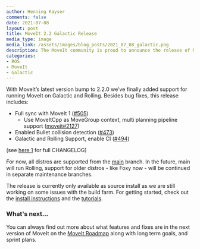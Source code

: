 ```yaml
---
author: Henning Kayser
comments: false
date: 2021-07-08
layout: post
title: MoveIt 2.2 Galactic Release
media_type: image
media_link: /assets/images/blog_posts/2021_07_08_galactic.png
description: The MoveIt community is proud to announce the release of MoveIt 2.2 Galactic
categories:
- ROS
- MoveIt
- Galactic
---
```


With MoveIt’s latest version bump to 2.2.0 we’ve finally added support for running MoveIt on Galactic and Rolling. Besides bug fixes, this release includes:


* Full sync with MoveIt 1 ([#505](https://github.com/ros-planning/moveit2/pull/505))
    * Use MoveItCpp as MoveGroup context, multi planning pipeline support ([moveit#2127](https://github.com/ros-planning/moveit/issues/2127))
* Enabled Bullet collision detection ([#473](https://github.com/ros-planning/moveit2/issues/473))
* Galactic and Rolling Support, enable CI ([#494](https://github.com/ros-planning/moveit2/issues/494))

(see [here 1](https://github.com/ros-planning/moveit2/commit/43050efd60fdaae7e64299c0d8de71de80c7af71) for full CHANGELOG)

For now, all distros are supported from the [main](https://github.com/ros-planning/moveit2/tree/main) branch. In the future, main will run Rolling, support for older distros - like Foxy now - will be continued in separate maintenance branches.

The release is currently only available as source install as we are still working on some issues with the build farm. For getting started, check out the [install instructions](https://moveit.ros.org/install-moveit2/source/) and the [tutorials](http://moveit2_tutorials.picknik.ai/).

### What's next...
You can always find out more about what features and fixes are in the next version of MoveIt on the [MoveIt Roadmap](https://moveit.ros.org/documentation/contributing/roadmap/) along with long term goals, and sprint plans.
